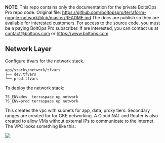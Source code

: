 <!-- note marker start -->
**NOTE**: This repo contains only the documentation for the private BoltsOps Pro repo code.
Original file: https://github.com/boltopspro/terraform-google-network/blob/master/README.md
The docs are publish so they are available for interested customers.
For access to the source code, you must be a paying BoltOps Pro subscriber.
If are interested, you can contact us at contact@boltops.com or https://www.boltops.com

<!-- note marker end -->

## Network Layer

Configure tfvars for the network stack.

    app/stacks/network/tfvars
    ├── dev.tfvars
    └── prod.tfvars

To deploy the network stack:

    TS_ENV=dev  terraspace up network
    TS_ENV=prod terraspace up network

This creates the vpc with subnets for app, data, proxy tiers.  Secondary ranges are created for for GKE networking. A Cloud NAT and Router is also created to allow VMs without external IPs to communicate to the internet.  The VPC looks something like this:

![](https://img.boltops.com/images/modules/vpc/vpc.png)

